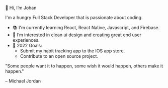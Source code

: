  👋 Hi, I’m Johan
 
 I'm a hungry Full Stack Developer that is passionate about coding.
- 📚 I'm currently learning React, React Native, Javascript, and Firebase.
- 👀 I’m interested in clean ui design and creating great end user experiences.
- 🌱 2022 Goals:
  - Submit my habit tracking app to the IOS app store.
  - Contribute to an open source project.

"Some people want it to happen, some wish it would happen, others make it happen."

– Michael Jordan
<!---
theinventor27/theinventor27 is a ✨ special ✨ repository because its `README.md` (this file) appears on your GitHub profile.
You can click the Preview link to take a look at your changes.
--->
